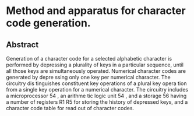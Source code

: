 # Method and apparatus for character code generation.

## Abstract
Generation of a character code for a selected alphabetic character is performed by depressing a plurality of keys in a particular sequence, until all those keys are simultaneously operated. Numerical character codes are generated by depre ssing only one key per numerical character. The circuitry dis tinguishes constituent key operations of a plural key opera tion from a single key operation for a numerical character. The circuitry includes a microprocessor 54 , an arithme tic logic unit 54 , and a storage 56 having a number of registers R1 R5 for storing the history of depressed keys, and a character code table for read out of character codes.